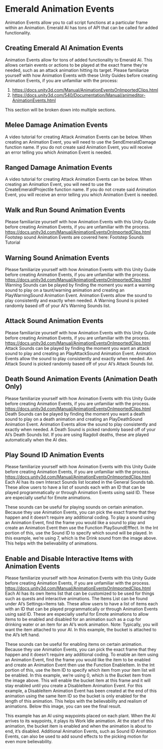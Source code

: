 # Emerald Animation Events
Animation Events allow you to call script functions at a particular frame within an Animation. Emerald AI has tons of API that can be called for added functionality.

## Creating Emerald AI Animation Events 
Animation Events allow for tons of added functionality to Emerald AI. This allows certain events or actions to be played at the exact frame they're needed, such as an attack animation hitting its target. Please familiarize yourself with how Animation Events with these Unity Guides before creating Animation Events, if you are unfamiliar with the process: 
1) https://docs.unity3d.com/Manual/AnimationEventsOnImportedClips.html 
2) https://docs.unity3d.com/540/Documentation/Manual/animeditor-AnimationEvents.html

This section will be broken down into multiple sections.


## Melee Damage Animation Events
A video tutorial for creating Attack Animation Events can be below. When creating an Animation Event, you will need to use the SendEmeraldDamage function name. If you do not create said Animation Event, you will receive an error telling you which Animation Event is needed.







## Ranged Damage Animation Events
A video tutorial for creating Attack Animation Events can be below. When creating an Animation Event, you will need to use the CreateEmeraldProjectile function name. If you do not create said Animation Event, you will receive an error telling you which Animation Event is needed.



## Walk and Run Sound Animation Events
Please familiarize yourself with how Animation Events with this Unity Guide before creating Animation Events, if you are unfamiliar with the process. https://docs.unity3d.com/Manual/AnimationEventsOnImportedClips.html
Footstep sound Animation Events are covered here: Footstep Sounds Tutorial


## Warning Sound Animation Events
Please familiarize yourself with how Animation Events with this Unity Guide before creating Animation Events, if you are unfamiliar with the process. https://docs.unity3d.com/Manual/AnimationEventsOnImportedClips.html
Warning Sounds can be played by finding the moment you want a warning sound to play on a taunt/warning animation and creating an PlayWarningSound Animation Event. Animation Events allow the sound to play consistently and exactly when needed. A Warning Sound is picked randomly based off of your AI’s Warning Sounds list.




## Attack Sound Animation Events
Please familiarize yourself with how Animation Events with this Unity Guide before creating Animation Events, if you are unfamiliar with the process. https://docs.unity3d.com/Manual/AnimationEventsOnImportedClips.html
Attack Sounds can be played by finding the moment you want an attack sound to play and creating an PlayAttackSound Animation Event. Animation Events allow the sound to play consistently and exactly when needed. An Attack Sound is picked randomly based off of your AI’s Attack Sounds list.
 


## Death Sound Animation Events (Animation Death Only)
Please familiarize yourself with how Animation Events with this Unity Guide before creating Animation Events, if you are unfamiliar with the process. https://docs.unity3d.com/Manual/AnimationEventsOnImportedClips.html
Death Sounds can be played by finding the moment you want a death sound to play on a death animation and creating an PlayDeathSound Animation Event. Animation Events allow the sound to play consistently and exactly when needed. A Death Sound is picked randomly based off of your AI’s Death Sounds list. If you are using Ragdoll deaths, these are played automatically when the AI dies.




## Play Sound ID Animation Events
Please familiarize yourself with how Animation Events with this Unity Guide before creating Animation Events, if you are unfamiliar with the process. https://docs.unity3d.com/Manual/AnimationEventsOnImportedClips.html
Each AI has its own Interact Sounds list located in the General Sounds tab. These allow users to have a list of sounds each with an ID that can be played programmatically or through Animation Events using said ID. These are especially useful for Emote animations.

These sounds can be useful for playing sounds on certain animation. Because they use Animation Events, you can pick the exact frame that they happen and it doesn’t require any additional coding.
To play a sound using an Animation Event, find the frame you would like a sound to play and create an Animation Event then use the Function PlaySoundEfffect. In the Int portion of this, use the Sound ID to specify which sound will be played. In this example, we’re using 7, which is the Drink sound from the image above. This helps with the believability of animations.



## Enable and Disable Interactive Items with Animation Events
Please familiarize yourself with how Animation Events with this Unity Guide before creating Animation Events, if you are unfamiliar with the process. https://docs.unity3d.com/Manual/AnimationEventsOnImportedClips.html
Each AI has its own Items list that can be customized to be used for things such as quests and interactive animations. The Items List can be found under AI’s Settings>Items tab. These allow users to have a list of items each with an ID that can be played programmatically or through Animation Events using said ID. These are especially useful for Emote animations to allow items to be enabled and disabled for an animation such as a cup for drinking water or an item for an AI’s work animation. Note: Typically, you will want the item attached to your AI. In this example, the bucket is attached to the AI’s left hand.

These sounds can be useful for enabling items on certain animation. Because they use Animation Events, you can pick the exact frame that they happen and it doesn’t require any additional coding.
To enable an item using an Animation Event, find the frame you would like the item to be enabled and create an Animation Event then use the Function EnableItem. In the Int portion of this, use the Item ID to specify which item from your item list will be enabled. In this example, we’re using 0, which is the Bucket item from the image above. This will enable the bucket item at this frame and it will stay enabled until you create a DisableItem Animation Event. For this example, a DisableItem Animation Event has been created at the end of this animation using the same Item ID so the bucket is only enabled for the length of this animation. This helps with the believability and realism of animations. Below this image, you can see the final result.

This example has an AI using waypoints placed on each plant. When the AI arrives to its waypoints, it plays its Work Idle animation. At the start of this animation, the bucket item is enabled and when the animation is about to end, it’s disabled. Additional Animation Events, such as Sound ID Animation Events, can also be used to add sound effects to the picking motion for even more believability.
